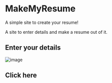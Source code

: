 # MakeMyResume
A simple site to create your resume!

A site to enter details and make a resume out of it.
## Enter your details
![image](https://user-images.githubusercontent.com/89318501/145413800-64f73e72-50c4-4b59-8984-28fe9056a810.png)
## Click here
